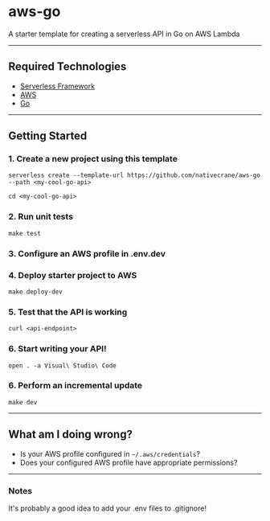 # aws-go

A starter template for creating a serverless API in Go on AWS Lambda

---

## Required Technologies

* [Serverless Framework](https://www.serverless.com/framework/)
* [AWS](https://aws.amazon.com)
* [Go](https://go.dev/learn/)

---

## Getting Started

### 1. Create a new project using this template

```
serverless create --template-url https://github.com/nativecrane/aws-go --path <my-cool-go-api>
```

```
cd <my-cool-go-api>
```

### 2. Run unit tests
```
make test
```

### 3. Configure an AWS profile in .env.dev

### 4. Deploy starter project to AWS
```
make deploy-dev
```

### 5. Test that the API is working
```
curl <api-endpoint>
```

### 6. Start writing your API!
```
open . -a Visual\ Studio\ Code
```

### 6. Perform an incremental update
```
make dev
```

---

## What am I doing wrong?

* Is your AWS profile configured in `~/.aws/credentials`?
* Does your configured AWS profile have appropriate permissions?

---

### Notes

It's probably a good idea to add your .env files to .gitignore!
